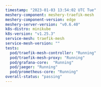 ```yaml
---
timestamp: "2023-01-03 13:54:02 UTC Tue"
meshery-component: meshery-traefik-mesh
meshery-component-version: edge
meshery-server-version: "v0.6.40"
k8s-distro: minikube
k8s-version: "v1.25.3"
service-mesh: traefik-mesh
service-mesh-version: ""
tests:
  pod/traefik-mesh-controller: "Running"
  pod/traefik-mesh-proxy: "Running"
  pod/grafana-core:  "Running"
  pod/jaeger: "Running"
  pod/prometheus-core: "Running" 
overall-status: "passing"
---
```

